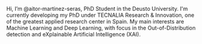 Hi, I’m @aitor-martinez-seras, PhD Student in the Deusto University. I'm currently developing my PhD under TECNALIA Research & Innovation, one of the greatest applied research center in Spain. My main interests are Machine Learning and Deep Learning, with focus in the Out-of-Distribution detection and eXplainable Artificial Intelligence (XAI).

